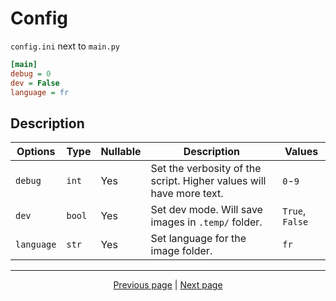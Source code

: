# Config

`config.ini` next to `main.py`

```ini
[main]
debug = 0
dev = False
language = fr
```

## Description

| Options    | Type   | Nullable | Description                                                         | Values          |
|------------|--------|----------|---------------------------------------------------------------------|-----------------|
| `debug`    | `int`  | Yes      | Set the verbosity of the script. Higher values will have more text. | `0`-`9`         |
| `dev`      | `bool` | Yes      | Set dev mode. Will save images in `.temp/` folder.                  | `True`, `False` |
| `language` | `str`  | Yes      | Set language for the image folder.                                  | `fr`            |

<hr>

<div align="center">
<a href="https://github.com/kevingrillet/AFKArena-LabHelper/wiki/Home">Previous page</a>
|
<a href="https://github.com/kevingrillet/AFKArena-LabHelper/wiki/Requirements">Next page</a>
</div>
